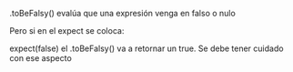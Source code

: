 .toBeFalsy() evalúa que una expresión venga en falso o nulo

Pero si en el expect se coloca:

expect(false) el .toBeFalsy() va a retornar un true. Se debe tener cuidado con ese aspecto 